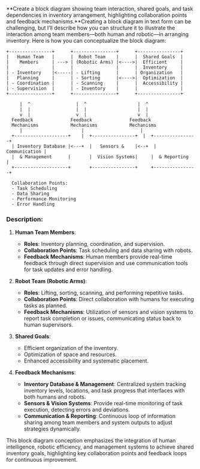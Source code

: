 **Create a block diagram showing team interaction, shared goals, and task dependencies in inventory arrangement, highlighting collaboration points and feedback mechanisms.**Creating a block diagram in text form can be challenging, but I’ll describe how you can structure it to illustrate the interaction among team members—both human and robotic—in arranging inventory. Here is how you can conceptualize the block diagram:

```
+----------------+      +----------------+      +----------------+
|   Human Team   |      |  Robot Team    |      |  Shared Goals  |
|    Members     | ---> | (Robotic Arms) |<---->|  Efficient     |
|                |      |                |      |  Inventory     |
| - Inventory    |<-----| - Lifting      |      | Organization   |
|   Planning     |      | - Sorting      |<---->|  Optimization  |
| - Coordination |      | - Scanning     |      |  Accessibility |
| - Supervision  |      | - Inventory    |      |                |
+----------------+      +----------------+      +----------------+

     |  ^                 |  ^                   |  ^
     |  |                 |  |                   |  |
     v  |                 v  |                   v  |
  Feedback              Feedback              Feedback
  Mechanisms            Mechanisms            Mechanisms
     |                      |                     |
  +--------------------+    |  +----------------+  |  +----------------+
  | Inventory Database |<---+  |   Sensors &    |<--+  |  Communication |
  |  & Management      |       |  Vision Systems|     |  & Reporting   |
  +--------------------+       +----------------+     +----------------+

  Collaboration Points:
  - Task Scheduling
  - Data Sharing
  - Performance Monitoring
  - Error Handling
```

### Description:
1. **Human Team Members**:
   - **Roles**: Inventory planning, coordination, and supervision.
   - **Collaboration Points**: Task scheduling and data sharing with robots.
   - **Feedback Mechanisms**: Human members provide real-time feedback through direct supervision and use communication tools for task updates and error handling.

2. **Robot Team (Robotic Arms)**:
   - **Roles**: Lifting, sorting, scanning, and performing repetitive tasks.
   - **Collaboration Points**: Direct collaboration with humans for executing tasks as planned.
   - **Feedback Mechanisms**: Utilization of sensors and vision systems to report task completion or issues, communicating status back to human supervisors.

3. **Shared Goals**:
   - Efficient organization of the inventory.
   - Optimization of space and resources.
   - Enhanced accessibility and systematic placement.

4. **Feedback Mechanisms**:
   - **Inventory Database & Management**: Centralized system tracking inventory levels, locations, and task progress that interfaces with both humans and robots.
   - **Sensors & Vision Systems**: Provide real-time monitoring of task execution, detecting errors and deviations.
   - **Communication & Reporting**: Continuous loop of information sharing among team members and system outputs to adjust strategies dynamically.

This block diagram conception emphasizes the integration of human intelligence, robotic efficiency, and management systems to achieve shared inventory goals, highlighting key collaboration points and feedback loops for continuous improvement.
